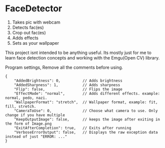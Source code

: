 # FaceDetector

1. Takes pic with webcam
2. Detects fac(es)
3. Crop out fac(es)
4. Adds effects
5. Sets as your wallpaper


This project isnt intended to be anything useful. Its mostly just for me to learn face detection concepts and working with the Emgu(Open CV) library.


Program settings, Remove all the comments before using.


```Csharp
{
	"AddedBrightness": 0,          // Adds brightness
	"AddedSharpness": 1,           // Adds sharpness
	"Flip": false,                 // Flips the image
	"EffectMode": "normal",        // Adds different effects. example: normal, pedo, nazi.
	"WallpaperFormat": "stretch",  // Wallpaper format, example: fit, fill, stretch.
	"CameraToUse": 0,              // Choose what camera to use. Only change if you have multiple
	"KeepOutputImage": false,      // keeps the image after exiting in the form of Image.png
	"ExitAfterCompletion": true,   // Exits after running
	"VerboseErrorOutput": false,   // Displays the raw exception data instead of just "ERROR: ..."
}
```
